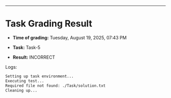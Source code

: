 
---
# Task Grading Result

- **Time of grading:** Tuesday, August 19, 2025, 07:43 PM

- **Task:** Task-5

- **Result:** INCORRECT


Logs:
```bash
Setting up task environment...
Executing test...
Required file not found: ./Task/solution.txt
Cleaning up...
```
